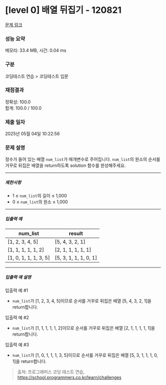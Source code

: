 # [level 0] 배열 뒤집기 - 120821 

[문제 링크](https://school.programmers.co.kr/learn/courses/30/lessons/120821) 

### 성능 요약

메모리: 33.4 MB, 시간: 0.04 ms

### 구분

코딩테스트 연습 > 코딩테스트 입문

### 채점결과

정확성: 100.0<br/>합계: 100.0 / 100.0

### 제출 일자

2025년 05월 04일 10:22:56

### 문제 설명

<p>정수가 들어 있는 배열 <code>num_list</code>가 매개변수로 주어집니다. <code>num_list</code>의 원소의 순서를 거꾸로 뒤집은 배열을 return하도록 solution 함수를 완성해주세요.</p>

<hr>

<h5>제한사항</h5>

<ul>
<li>1 ≤ <code>num_list</code>의 길이 ≤ 1,000</li>
<li>0 ≤ <code>num_list</code>의 원소 ≤ 1,000</li>
</ul>

<hr>

<h5>입출력 예</h5>
<table class="table">
        <thead><tr>
<th>num_list</th>
<th>result</th>
</tr>
</thead>
        <tbody><tr>
<td>[1, 2, 3, 4, 5]</td>
<td>[5, 4, 3, 2, 1]</td>
</tr>
<tr>
<td>[1, 1, 1, 1, 1, 2]</td>
<td>[2, 1, 1, 1, 1, 1]</td>
</tr>
<tr>
<td>[1, 0, 1, 1, 1, 3, 5]</td>
<td>[5, 3, 1, 1, 1, 0, 1]</td>
</tr>
</tbody>
      </table>
<hr>

<h5>입출력 예 설명</h5>

<p>입출력 예 #1</p>

<ul>
<li><code>num_list</code>가 [1, 2, 3, 4, 5]이므로 순서를 거꾸로 뒤집은 배열 [5, 4, 3, 2, 1]을 return합니다.</li>
</ul>

<p>입출력 예 #2</p>

<ul>
<li><code>num_list</code>가 [1, 1, 1, 1, 1, 2]이므로 순서를 거꾸로 뒤집은 배열 [2, 1, 1, 1, 1, 1]을 return합니다.</li>
</ul>

<p>입출력 예 #3</p>

<ul>
<li><code>num_list</code>가 [1, 0, 1, 1, 1, 3, 5]이므로 순서를 거꾸로 뒤집은 배열 [5, 3, 1, 1, 1, 0, 1]을 return합니다.</li>
</ul>


> 출처: 프로그래머스 코딩 테스트 연습, https://school.programmers.co.kr/learn/challenges